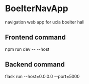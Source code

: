 # BoelterNavApp
navigation web app for ucla boelter hall

## Frontend command
npm run dev -- --host

## Backend command
flask run --host=0.0.0.0 --port=5000